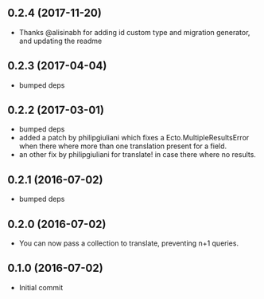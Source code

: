 ## 0.2.4 (2017-11-20)
  - Thanks @alisinabh for adding id custom type and migration generator, and updating the readme

## 0.2.3 (2017-04-04)
  - bumped deps

## 0.2.2 (2017-03-01)
  - bumped deps
  - added a patch by philipgiuliani which fixes a Ecto.MultipleResultsError when there where more than one translation present for a field.
  - an other fix by philipgiuliani for translate! in case there where no results.

## 0.2.1 (2016-07-02)
  - bumped deps

## 0.2.0 (2016-07-02)
  - You can now pass a collection to translate, preventing n+1 queries.

## 0.1.0 (2016-07-02)

  - Initial commit
